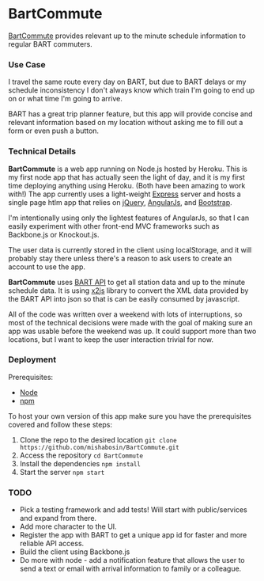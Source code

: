 BartCommute
===========

[BartCommute](http://bart-commuter.herokuapp.com/) provides relevant up to the minute schedule information to regular BART commuters. 

### Use Case

I travel the same route every day on BART, but due to BART delays or my schedule inconsistency I don't always know which train I'm going to end up on or what time I'm going to arrive. 

BART has a great trip planner feature, but this app will provide concise and relevant information based on my location without asking me to fill out a form or even push a button.

### Technical Details

**BartCommute** is a web app running on Node.js hosted by Heroku. This is my first node app that has actually seen the light of day, and it is my first time deploying anything using Heroku. (Both have been amazing to work with!) The app currently uses a light-weight [Express](http://expressjs.com/) server and hosts a single page htlm app that relies on [jQuery](http://jquery.com/), [AngularJs](https://angularjs.org/), and [Bootstrap](http://getbootstrap.com/).

I'm intentionally using only the lightest features of AngularJs, so that I can easily experiment with other front-end MVC frameworks such as Backbone.js or Knockout.js. 

The user data is currently stored in the client using localStorage, and it will probably stay there unless there's a reason to ask users to create an account to use the app.

**BartCommute** uses [BART API](http://api.bart.gov/docs/overview/index.aspx) to get all station data and up to the minute schedule data. It is using [x2js](https://code.google.com/p/x2js/) library to convert the XML data provided by the BART API into json so that is can be easily consumed by javascript.

All of the code was written over a weekend with lots of interruptions, so most of the technical decisions were made with the goal of making sure an app was usable before the weekend was up. It could support more than two locations, but I want to keep the user interaction trivial for now.

### Deployment

Prerequisites:

* [Node](http://nodejs.org/)
* [npm](https://www.npmjs.org/)

To host your own version of this app make sure you have the prerequisites covered and follow these steps:

1. Clone the repo to the desired location `git clone https://github.com/mishabosin/BartCommute.git`
2. Access the repository `cd BartCommute`
3. Install the dependencies `npm install`
4. Start the server `npm start`

### TODO
* Pick a testing framework and add tests! Will start with public/services and expand from there.
* Add more character to the UI.
* Register the app with BART to get a unique app id for faster and more reliable API access.
* Build the client using Backbone.js
* Do more with node - add a notification feature that allows the user to send a text or email with arrival information to family or a colleague.
